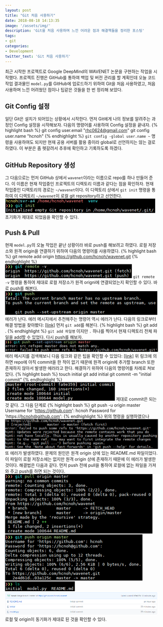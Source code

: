```yaml
---
layout: post
title: "Git 처음 사용하기"
date: 2018-08-18 14:13:35
image: '/assets/img/'
description: 'Git을 처음 사용하며 느낀 어려운 점과 해결책들을 정리한 포스팅'
tags:
- git
categories:
- Development
twitter_text: 'Git 처음 사용하기'
---
```


최근 시작한 프로젝트로 Google DeepMind의 WAVENET 논문을 구현하는 작업을 시작했다. 프로젝트 진행은 GitHub를 통하여 백업 및 버전 관리를 할 계획인데 오늘 코드 작업 결과물인 `model.py`를 GitHub에 업로드하기 위하여 Git을 처음 사용하였고, 처음 사용하며 느낀 어려웠던 점이나 팁같은 것들을 한 번 정리해 보았다.

## Git Config 설정

일단 Git은 설치가 되어있는 상황에서 시작한다. 먼저 Git에게 나의 정보를 알려주는 과정인 Config 설정을 시작해보자. 다음의 명령어를 사용하여 Config 설정을 끝내자.
{% highlight bash %}
git config user.email "rhc0624@gmail.com"
git config user.name "hcnoh"
{% endhighlight %}
`git config -global user.name ~` 명령을 사용하여도 되지만 현재 공용 서버를 활용 중이라 global로 선언하지는 않는 걸로 하였다. 이 부분은 좀 헷갈려서 추후에 확인하고 기록하도록 하겠다.

## GitHub Repository 생성

그 다음으로는 먼저 GitHub 상에서 `wavenet`이라는 이름으로 repo를 하나 만들어 준다. 이 이름은 현재 작업중인 프로젝트의 디렉토리 이름과 같다는 점을 확인하자.
현재 작업중인 디렉토리의 경로는 `~/wavenet`이다. 이 디렉토리 상에서 `git init` 명령을 통하여 이 디렉토리 `~/wavenet`이 로컬 git repository라고 선언한다.
![image](/assets/img/2018-08-18-git-first-time/01.png)
초기화가 제대로 되었음을 확인할 수 있다.

## Push & Pull

현재 `model.py`의 오늘 작업은 끝난 상황이라 바로 push를 해보려고 하였다. 로컬 저장소와 원격 origin을 연결하기 위하여 다음의 명령어를 사용하였다.
{% highlight bash %}
git remote add origin https://github.com/hcnoh/wavenet.git
{% endhighlight %}
![image](/assets/img/2018-08-18-git-first-time/02.png)
`git remote -v` 명령을 통하여 제대로 로컬 저장소가 원격 origni에 연결되었는지 확인할 수 있다.
바로 push를 해본다.
![image](/assets/img/2018-08-18-git-first-time/03.png)
에러가 난다. 에러 메시지에서 추천해주는 명령어 역시 에러가 난다. 다음의 링크로부터 해결 방법을 찾아봤다: [[link]](http://www.talkdev.net/git-%EA%B0%84%EB%8B%A8%ED%95%9C-%EC%82%AC%EC%9A%A9%EB%B2%95/)
먼저 `git add`를 해본다.
{% highlight bash %}
git add .
{% endhighlight %}
`git add 파일명` 이지만 `.` 하나를 찍어서 현재 디렉토리 전체 파일을 add할 수 있었다. 다시 push를 해보자.
![image](/assets/img/2018-08-18-git-first-time/04.png)
에러 메시지를 검색해보니 다음 링크와 같은 팁을 확인할 수 있었다: [[link]](http://yjoo00.tistory.com/111)
위 링크에 의하면 repo에 아직 commit을 한 적이 없기 때문에 원격 origin에 추가할 branch 또한 존재하지 않아서 발생한 에러라고 한다. 해결하기 위하여 다음의 명령어를 차례로 쳐보았다.
{% highlight bash %}
touch initial
git add initial
git commit -m "initial commit"
{% endhighlight %}
![image](/assets/img/2018-08-18-git-first-time/05.png)
제대로 commit은 되는 것 같다. 그 다음 단계로
{% highlight bash %}
git push -u origin master
Username for 'https://github.com': hcnoh
Password for 'https://hcnoh@github.com':
{% endhighlight %}
위의 명령을 실행하였으나
![image](/assets/img/2018-08-18-git-first-time/07.png)
또 에러가 발생하였다. 문제의 원인은 원격 origin 상에 있는 README.md 파일이었다. 이 파일이 로컬 저장소에는 없지만 원격 origin 상에 존재하기 때문에 이 에러가 발생한 것이다. 해결법은 다음과 같다. 먼저 push 전에 pull을 통하여 로컬에 없는 파일을 가져와 주고 push를 하면 되는 것이다.
![image](/assets/img/2018-08-18-git-first-time/08.png)
![image](/assets/img/2018-08-18-git-first-time/09.png)
![image](/assets/img/2018-08-18-git-first-time/10.png)
![image](/assets/img/2018-08-18-git-first-time/11.png)
로컬 및 origin이 동기화가 제대로 된 것을 확인할 수 있다.

